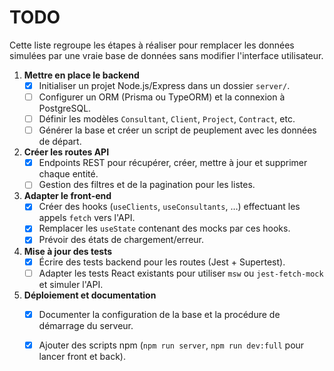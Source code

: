 # TODO

Cette liste regroupe les étapes à réaliser pour remplacer les données simulées par une vraie base de données sans modifier l'interface utilisateur.

1. **Mettre en place le backend**
   - [x] Initialiser un projet Node.js/Express dans un dossier `server/`.
   - [ ] Configurer un ORM (Prisma ou TypeORM) et la connexion à PostgreSQL.
   - [ ] Définir les modèles `Consultant`, `Client`, `Project`, `Contract`, etc.
   - [ ] Générer la base et créer un script de peuplement avec les données de départ.
2. **Créer les routes API**
   - [x] Endpoints REST pour récupérer, créer, mettre à jour et supprimer chaque entité.
   - [ ] Gestion des filtres et de la pagination pour les listes.
3. **Adapter le front‑end**
   - [x] Créer des hooks (`useClients`, `useConsultants`, …) effectuant les appels `fetch` vers l'API.
   - [x] Remplacer les `useState` contenant des mocks par ces hooks.
   - [x] Prévoir des états de chargement/erreur.
4. **Mise à jour des tests**
   - [x] Écrire des tests backend pour les routes (Jest + Supertest).
   - [ ] Adapter les tests React existants pour utiliser `msw` ou `jest-fetch-mock` et simuler l'API.
5. **Déploiement et documentation**
   - [x] Documenter la configuration de la base et la procédure de démarrage du serveur.
   - [x] Ajouter des scripts npm (`npm run server`, `npm run dev:full` pour lancer front et back).

